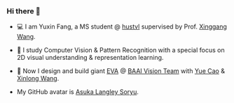 ### Hi there 👋

- :computer: I am Yuxin Fang, a MS student @ [hustvl](https://github.com/hustvl) supervised by Prof. [Xinggang Wang](http://xinggangw.info). 

- :telescope: I study Computer Vision & Pattern Recognition with a special focus on 2D visual understanding & representation learning.

- :brain: Now I design and build giant [EVA](https://github.com/baaivision/EVA) @ [BAAI Vision Team](https://github.com/baaivision) with [Yue Cao](http://yue-cao.me/) & [Xinlong Wang](https://www.xloong.wang/).

- My GitHub avatar is [Asuka Langley Soryu](https://en.wikipedia.org/wiki/Asuka_Langley_Soryu).

